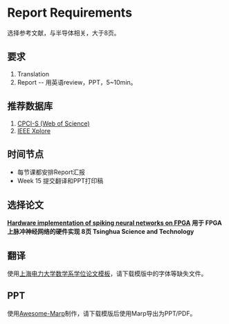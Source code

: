 # Report Requirements

选择参考文献，与半导体相关，大于8页。

## 要求

1. Translation
2. Report -- 用英语review，PPT，5~10min。

## 推荐数据库

1. [CPCI-S (Web of Science)](http://www.webofscience.com.shiep.vpn358.com/wos/alldb/basic-search)
2. [IEEE Xplore](http://ieeexplore.ieee.org.shiep.vpn358.com/Xplore/home.jsp)

## 时间节点

* 每节课都安排Report汇报
* Week 15 提交翻译和PPT打印稿

## 选择论文

**[Hardware implementation of spiking neural networks on FPGA](http://ieeexplore.ieee.org.shiep.vpn358.com/document/8954866) 用于 FPGA 上脉冲神经网络的硬件实现 8页 Tsinghua Science and Technology**

## 翻译

使用[上海电力大学数学系学位论文模板](https://github.com/SUEPaper/SUEPThesis)，请下载模版中的字体等缺失文件。

## PPT

使用[Awesome-Marp](https://github.com/favourhong/Awesome-Marp)制作，请下载模版后使用Marp导出为PPT/PDF。
